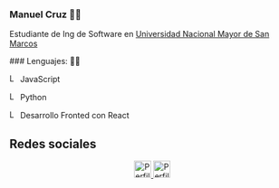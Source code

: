 ### Manuel Cruz 👨‍💻
<p>Estudiante de Ing de Software en <a href="https://unmsm.edu.pe/" target="_blank">Universidad Nacional Mayor de San Marcos</a></p>
### Lenguajes: 👨‍💻
<p display="flex" align-items="center">
  <img src="https://www.vectorlogo.zone/logos/javascript/javascript-icon.svg" alt="Logo Python" height="15" width="15">
  JavaScript
</p>
<p display="flex" align-items="center">
  <img src="https://www.vectorlogo.zone/logos/python/python-icon.svg" alt="Logo Python" height="15" width="15">
  Python
</p>
<p display="flex" align-items="center">
  <img src="https://www.vectorlogo.zone/logos/reactjs/reactjs-icon.svg" alt="Logo React" height="15" width="15">
  Desarrollo Fronted con React
</p>
<h2>Redes sociales</h2>
<p align="center">
  <a href="https://www.linkedin.com/in/cruzmanuelar/" target="_blank">
     <img src="https://www.vectorlogo.zone/logos/linkedin/linkedin-icon.svg" alt="Perfil linkedin /cruzmanuelar" height="30" width="30">
  </a>
  <a href="https://www.instagram.com/codigo.python/" target="_blank">
     <img src="https://www.vectorlogo.zone/logos/instagram/instagram-icon.svg" alt="Perfil instagram /codigo.python" height="30" width="30">
  </a>
  
</p>
